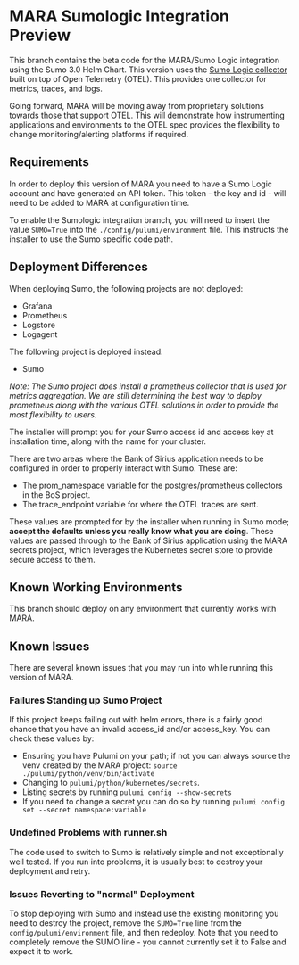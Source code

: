 # MARA Sumologic Integration Preview
This branch contains the beta code for the MARA/Sumo Logic integration using 
the Sumo 3.0 Helm Chart. This version uses the 
[Sumo Logic collector](https://help.sumologic.com/docs/send-data/sumo-distribution-opentelemetry/) 
built on top of Open Telemetry (OTEL). This provides one collector for metrics,
traces, and logs. 

Going forward, MARA will be moving away from proprietary solutions towards those
that support OTEL. This will demonstrate how instrumenting applications and 
environments to the OTEL spec provides the flexibility to change monitoring/alerting 
platforms if required.

## Requirements
In order to deploy this version of MARA you need to have a Sumo Logic account and have
generated an API token. This token - the key and id - will need to be added to MARA
at configuration time.

To enable the Sumologic integration branch, you will need to insert the value 
`SUMO=True` into the `./config/pulumi/environment` file. This instructs the 
installer to use the Sumo specific code path.

## Deployment Differences
When deploying Sumo, the following projects are not deployed:
- Grafana
- Prometheus
- Logstore
- Logagent

The following project is deployed instead:
- Sumo

*Note: The Sumo project does install a prometheus collector that is used for metrics 
aggregation. We are still determining the best way to deploy prometheus along with the
various OTEL solutions in order to provide the most flexibility to users.*

The installer will prompt you for your Sumo access id and access key at installation 
time, along with the name for your cluster. 

There are two areas where the Bank of Sirius application needs to be configured in 
order to properly interact with Sumo. These are:
- The prom_namespace variable for the postgres/prometheus collectors in the BoS project.
- The trace_endpoint variable for where the OTEL traces are sent.

These values are prompted for by the installer when running in Sumo mode; **accept the 
defaults unless you really know what you are doing**. These values are passed through 
to the Bank of Sirius application using the MARA secrets project, which leverages 
the Kubernetes secret store to provide secure access to them.

## Known Working Environments
This branch should deploy on any environment that currently works with MARA.

## Known Issues
There are several known issues that you may run into while running this version of MARA. 

### Failures Standing up Sumo Project
If this project keeps failing out with helm errors, there is a fairly good chance that 
you have an invalid access_id and/or access_key. You can check these values by:
- Ensuring you have Pulumi on your path; if not you can always source the venv created 
   by the MARA project: `source ./pulumi/python/venv/bin/activate`
- Changing to `pulumi/python/kubernetes/secrets`.
- Listing secrets by running `pulumi config --show-secrets`
- If you need to change a secret you can do so by running 
  `pulumi config set --secret namespace:variable`

### Undefined Problems with runner.sh
The code used to switch to Sumo is relatively simple and not exceptionally well tested. 
If you run into problems, it is usually best to destroy your deployment and retry.

### Issues Reverting to "normal" Deployment
To stop deploying with Sumo and instead use the existing monitoring you need to destroy 
the project, remove the `SUMO=True` line from the `config/pulumi/environment` file, and 
then redeploy. Note that you need to completely remove the SUMO line - you cannot currently 
set it to False and expect it to work.
